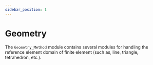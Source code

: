 ```yaml
---
sidebar_position: 1
---
```


# Geometry

The `Geometry_Method` module contains several modules for handling the reference element domain of finite element (such as, line, triangle, tetrahedron, etc.).
